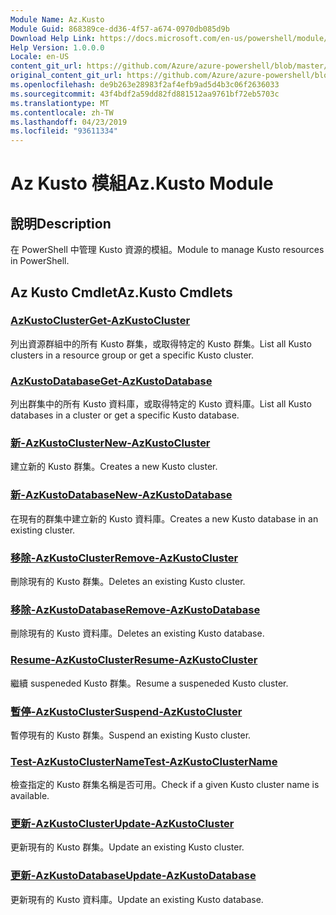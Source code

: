 ```yaml
---
Module Name: Az.Kusto
Module Guid: 868389ce-dd36-4f57-a674-0970db085d9b
Download Help Link: https://docs.microsoft.com/en-us/powershell/module/az.kusto
Help Version: 1.0.0.0
Locale: en-US
content_git_url: https://github.com/Azure/azure-powershell/blob/master/src/Kusto/Kusto/help/Az.Kusto.md
original_content_git_url: https://github.com/Azure/azure-powershell/blob/master/src/Kusto/Kusto/help/Az.Kusto.md
ms.openlocfilehash: de9b263e28983f2af4efb9ad5d4b3c06f2636033
ms.sourcegitcommit: 43f4bdf2a59dd82fd881512aa9761bf72eb5703c
ms.translationtype: MT
ms.contentlocale: zh-TW
ms.lasthandoff: 04/23/2019
ms.locfileid: "93611334"
---
```

# <span data-ttu-id="ad199-101">Az Kusto 模組</span><span class="sxs-lookup"><span data-stu-id="ad199-101">Az.Kusto Module</span></span>
## <span data-ttu-id="ad199-102">說明</span><span class="sxs-lookup"><span data-stu-id="ad199-102">Description</span></span>
<span data-ttu-id="ad199-103">在 PowerShell 中管理 Kusto 資源的模組。</span><span class="sxs-lookup"><span data-stu-id="ad199-103">Module to manage Kusto resources in PowerShell.</span></span>

## <span data-ttu-id="ad199-104">Az Kusto Cmdlet</span><span class="sxs-lookup"><span data-stu-id="ad199-104">Az.Kusto Cmdlets</span></span>
### [<span data-ttu-id="ad199-105">AzKustoCluster</span><span class="sxs-lookup"><span data-stu-id="ad199-105">Get-AzKustoCluster</span></span>](Get-AzKustoCluster.md)
<span data-ttu-id="ad199-106">列出資源群組中的所有 Kusto 群集，或取得特定的 Kusto 群集。</span><span class="sxs-lookup"><span data-stu-id="ad199-106">List all Kusto clusters in a resource group or get a specific Kusto cluster.</span></span>

### [<span data-ttu-id="ad199-107">AzKustoDatabase</span><span class="sxs-lookup"><span data-stu-id="ad199-107">Get-AzKustoDatabase</span></span>](Get-AzKustoDatabase.md)
<span data-ttu-id="ad199-108">列出群集中的所有 Kusto 資料庫，或取得特定的 Kusto 資料庫。</span><span class="sxs-lookup"><span data-stu-id="ad199-108">List all Kusto databases in a cluster or get a specific Kusto database.</span></span>

### [<span data-ttu-id="ad199-109">新-AzKustoCluster</span><span class="sxs-lookup"><span data-stu-id="ad199-109">New-AzKustoCluster</span></span>](New-AzKustoCluster.md)
<span data-ttu-id="ad199-110">建立新的 Kusto 群集。</span><span class="sxs-lookup"><span data-stu-id="ad199-110">Creates a new Kusto cluster.</span></span>

### [<span data-ttu-id="ad199-111">新-AzKustoDatabase</span><span class="sxs-lookup"><span data-stu-id="ad199-111">New-AzKustoDatabase</span></span>](New-AzKustoDatabase.md)
<span data-ttu-id="ad199-112">在現有的群集中建立新的 Kusto 資料庫。</span><span class="sxs-lookup"><span data-stu-id="ad199-112">Creates a new Kusto database in an existing cluster.</span></span>

### [<span data-ttu-id="ad199-113">移除-AzKustoCluster</span><span class="sxs-lookup"><span data-stu-id="ad199-113">Remove-AzKustoCluster</span></span>](Remove-AzKustoCluster.md)
<span data-ttu-id="ad199-114">刪除現有的 Kusto 群集。</span><span class="sxs-lookup"><span data-stu-id="ad199-114">Deletes an existing Kusto cluster.</span></span>

### [<span data-ttu-id="ad199-115">移除-AzKustoDatabase</span><span class="sxs-lookup"><span data-stu-id="ad199-115">Remove-AzKustoDatabase</span></span>](Remove-AzKustoDatabase.md)
<span data-ttu-id="ad199-116">刪除現有的 Kusto 資料庫。</span><span class="sxs-lookup"><span data-stu-id="ad199-116">Deletes an existing Kusto database.</span></span>

### [<span data-ttu-id="ad199-117">Resume-AzKustoCluster</span><span class="sxs-lookup"><span data-stu-id="ad199-117">Resume-AzKustoCluster</span></span>](Resume-AzKustoCluster.md)
<span data-ttu-id="ad199-118">繼續 suspeneded Kusto 群集。</span><span class="sxs-lookup"><span data-stu-id="ad199-118">Resume a suspeneded Kusto cluster.</span></span>

### [<span data-ttu-id="ad199-119">暫停-AzKustoCluster</span><span class="sxs-lookup"><span data-stu-id="ad199-119">Suspend-AzKustoCluster</span></span>](Suspend-AzKustoCluster.md)
<span data-ttu-id="ad199-120">暫停現有的 Kusto 群集。</span><span class="sxs-lookup"><span data-stu-id="ad199-120">Suspend an existing Kusto cluster.</span></span>

### [<span data-ttu-id="ad199-121">Test-AzKustoClusterName</span><span class="sxs-lookup"><span data-stu-id="ad199-121">Test-AzKustoClusterName</span></span>](Test-AzKustoClusterName.md)
<span data-ttu-id="ad199-122">檢查指定的 Kusto 群集名稱是否可用。</span><span class="sxs-lookup"><span data-stu-id="ad199-122">Check if a given Kusto cluster name is available.</span></span>

### [<span data-ttu-id="ad199-123">更新-AzKustoCluster</span><span class="sxs-lookup"><span data-stu-id="ad199-123">Update-AzKustoCluster</span></span>](Update-AzKustoCluster.md)
<span data-ttu-id="ad199-124">更新現有的 Kusto 群集。</span><span class="sxs-lookup"><span data-stu-id="ad199-124">Update an existing Kusto cluster.</span></span>

### [<span data-ttu-id="ad199-125">更新-AzKustoDatabase</span><span class="sxs-lookup"><span data-stu-id="ad199-125">Update-AzKustoDatabase</span></span>](Update-AzKustoDatabase.md)
<span data-ttu-id="ad199-126">更新現有的 Kusto 資料庫。</span><span class="sxs-lookup"><span data-stu-id="ad199-126">Update an existing Kusto database.</span></span>

